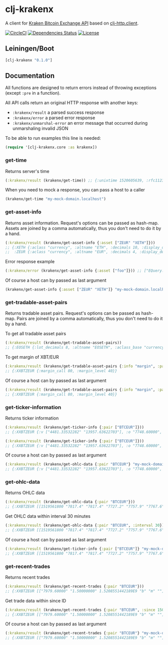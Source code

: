 clj-krakenx
===========

A client for [Kraken Bitcoin Exchange API](https://www.kraken.com/help/api) based on [clj-http.client](https://clojars.org/clj-http).

[![CircleCI](https://circleci.com/gh/druids/clj-krakenx.svg?style=svg)](https://circleci.com/gh/druids/clj-krakenx)
[![Dependencies Status](https://jarkeeper.com/druids/clj-krakenx/status.png)](https://jarkeeper.com/druids/clj-krakenx)
[![License](https://img.shields.io/badge/MIT-Clause-blue.svg)](https://opensource.org/licenses/MIT)


Leiningen/Boot
--------------

```clojure
[clj-krakenx "0.1.0"]
```


Documentation
-------------

All functions are designed to return errors instead of throwing exceptions (except `:pre` in a function).

All API calls return an original HTTP response with another keys:
- `:krakenx/result` a parsed success response
- `:krakenx/error` a parsed error response
- `:krakenx/unmarshal-error` an error message that occurred during unmarshaling invalid JSON

To be able to run examples this line is needed:

```clojure
(require '[clj-krakenx.core :as krakenx])
```

### get-time

Returns server's time

```clojure
(:krakenx/result (krakenx/get-time)) ;; {:unixtime 1520605639, :rfc1123 "Fri,  9 Mar 18 14:27:19 +0000"}
```

When you need to mock a response, you can pass a host to a caller

```clojure
(krakenx/get-time "my-mock-domain.localhost")
```


### get-asset-info

Returns asset information. Request's options can be passed as hash-map. Assets are joined by a comma automatically,
thus you don't need to do it by a hand.

```clojure
(:krakenx/result (krakenx/get-asset-info {:asset ["ZEUR" "XETH"]}))
;; {:XETH {:aclass "currency", :altname "ETH", :decimals 10, :display_decimals 5},
;;  :ZEUR {:aclass "currency", :altname "EUR", :decimals 4, :display_decimals 2}}
```

Error response example

```clojure
(:krakenx/error (krakenx/get-asset-info {:asset ["foo"]})) ;; ["EQuery:Unknown asset"]
```

Of course a host can by passed as last argument

```clojure
(krakenx/get-asset-info {:asset ["ZEUR" "XETH"]} "my-mock-domain.localhost"))
```


### get-tradable-asset-pairs

Returns tradable asset pairs. Request's options can be passed as hash-map. Pairs are joined by a comma automatically,
thus you don't need to do it by a hand.

To get all tradable asset pairs

```clojure
(:krakenx/result (krakenx/get-tradable-asset-pairs))
;; {:EOSETH {:lot_decimals 8, :altname "EOSETH", :aclass_base "currency", :margin_call 80, :leverage_buy [], ...
```

To get margin of XBT/EUR
```clojure
(:krakenx/result (krakenx/get-tradable-asset-pairs {:info "margin", :pair ["XXBTZEUR"]}))
;; {:XXBTZEUR {:margin_call 80, :margin_level 40}}
```

Of course a host can by passed as last argument

```clojure
(:krakenx/result (krakenx/get-tradable-asset-pairs {:info "margin", :pair ["XXBTZEUR"]} "my-mock-domain.localhost"))
;; {:XXBTZEUR {:margin_call 80, :margin_level 40}}
```

### get-ticker-information

Returns ticker information

```clojure
(:krakenx/result (krakenx/get-ticker-info {:pair ["BTCEUR"]}))
;; {:XXBTZEUR {:v ["4481.33532282" "13957.63622703"], :o "7748.60000", ...
```


```clojure
(:krakenx/result (krakenx/get-ticker-info {:pair ["BTCEUR"]}))
;; {:XXBTZEUR {:v ["4481.33532282" "13957.63622703"], :o "7748.60000", ...
```

Of course a host can by passed as last argument

```clojure
(:krakenx/result (krakenx/get-ohlc-data {:pair "BTCEUR"} "my-mock-domain.localhost"))
;; {:XXBTZEUR {:v ["4481.33532282" "13957.63622703"], :o "7748.60000", ...
```

### get-ohlc-data

Returns OHLC data

```clojure
(:krakenx/result (krakenx/get-ohlc-data {:pair "BTCEUR"}))
;; {:XXBTZEUR [[1519561800 "7817.4" "7817.4" "7727.2" "7757.9" "7767.6" "232.23015300" 1057] [1519563600 "7755.1" "7800.0" "7710.0" "7718.9" "7766.0" "223.74132895" 578], ... 
```

Get OHLC data within interval 30 minutes

```clojure
(:krakenx/result (krakenx/get-ohlc-data {:pair "BTCEUR", :interval 30}))
;; {:XXBTZEUR [[1519561800 "7817.4" "7817.4" "7727.2" "7757.9" "7767.6" "232.23015300" 1057] [1519563600 "7755.1" "7800.0" "7710.0" "7718.9" "7766.0" "223.74132895" 578], ... 
```


Of course a host can by passed as last argument

```clojure
(:krakenx/result (krakenx/get-ticker-info {:pair ["BTCEUR"]} "my-mock-domain.localhost"))
;; {:XXBTZEUR [[1519561800 "7817.4" "7817.4" "7727.2" "7757.9" "7767.6" "232.23015300" 1057] [1519563600 "7755.1" "7800.0" "7710.0" "7718.9" "7766.0" "223.74132895" 578], ... 
```

### get-recent-trades

Returns recent trades

```clojure
(:krakenx/result (krakenx/get-recent-trades {:pair "BTCEUR"}))
;; {:XXBTZEUR [["7979.60000" "1.50000000" 1.5208551442189E9 "b" "m" ""], ...
```

Get trade data within since ID

```clojure
(:krakenx/result (krakenx/get-recent-trades {:pair "BTCEUR", :since 1504035462}))
;; {:XXBTZEUR [["7979.60000" "1.50000000" 1.5208551442189E9 "b" "m" ""], ...
```


Of course a host can by passed as last argument

```clojure
(:krakenx/result (krakenx/get-recent-trades {:pair "BTCEUR"} "my-mock-domain.localhost"))
;; {:XXBTZEUR [["7979.60000" "1.50000000" 1.5208551442189E9 "b" "m" ""], ...
```

